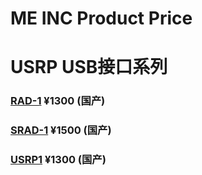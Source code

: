 # ME INC Product Price

# USRP USB接口系列

### [RAD-1](<./RAD1/RAD1_Info.md>)  ¥1300 (国产)

### [SRAD-1](<./SRAD1/SRAD1_Info.md>) ¥1500 (国产)

### [USRP1](<../Datasheet/U1_Datasheet.md>)  ¥1300 (国产)
